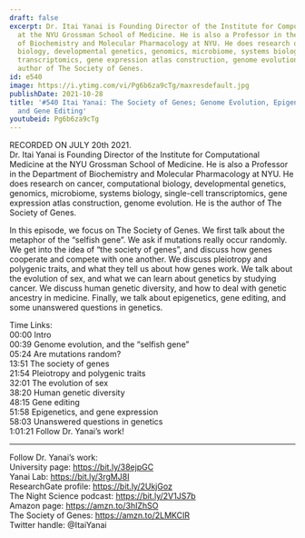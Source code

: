 ```yaml
---
draft: false
excerpt: Dr. Itai Yanai is Founding Director of the Institute for Computational Medicine
  at the NYU Grossman School of Medicine. He is also a Professor in the Department
  of Biochemistry and Molecular Pharmacology at NYU. He does research on cancer, computational
  biology, developmental genetics, genomics, microbiome, systems biology, single-cell
  transcriptomics, gene expression atlas construction, genome evolution. He is the
  author of The Society of Genes.
id: e540
image: https://i.ytimg.com/vi/Pg6b6za9cTg/maxresdefault.jpg
publishDate: 2021-10-28
title: '#540 Itai Yanai: The Society of Genes; Genome Evolution, Epigenetics, Health,
  and Gene Editing'
youtubeid: Pg6b6za9cTg
---
```

RECORDED ON JULY 20th 2021.  
Dr. Itai Yanai is Founding Director of the Institute for Computational Medicine at the NYU Grossman School of Medicine. He is also a Professor in the Department of Biochemistry and Molecular Pharmacology at NYU. He does research on cancer, computational biology, developmental genetics, genomics, microbiome, systems biology, single-cell transcriptomics, gene expression atlas construction, genome evolution. He is the author of The Society of Genes.

In this episode, we focus on The Society of Genes. We first talk about the metaphor of the “selfish gene”. We ask if mutations really occur randomly. We get into the idea of “the society of genes”, and discuss how genes cooperate and compete with one another. We discuss pleiotropy and polygenic traits, and what they tell us about how genes work. We talk about the evolution of sex, and what we can learn about genetics by studying cancer. We discuss human genetic diversity, and how to deal with genetic ancestry in medicine. Finally, we talk about epigenetics, gene editing, and some unanswered questions in genetics.

Time Links:  
00:00  Intro  
00:39  Genome evolution, and the “selfish gene”  
05:24  Are mutations random?  
13:51  The society of genes  
21:54  Pleiotropy and polygenic traits  
32:01  The evolution of sex  
38:20  Human genetic diversity  
48:15  Gene editing  
51:58  Epigenetics, and gene expression  
58:03  Unanswered questions in genetics  
1:01:21  Follow Dr. Yanai’s work!

---

Follow Dr. Yanai’s work:  
University page: https://bit.ly/38ejpGC  
Yanai Lab: https://bit.ly/3rgMJ8I  
ResearchGate profile: https://bit.ly/2UkjGoz  
The Night Science podcast: https://bit.ly/2V1JS7b  
Amazon page: https://amzn.to/3hIZhSO  
The Society of Genes: https://amzn.to/2LMKCIR  
Twitter handle: @ItaiYanai
